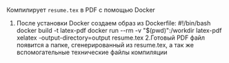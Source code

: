 Компилирует `resume.tex` в PDF с помощью Docker
1. После установки Docker создаем образ из Dockerfile: #!/bin/bash
   docker build -t latex-pdf 
   docker run --rm -v "$(pwd)":/workdir latex-pdf xelatex -output-directory=output resume.tex
2.Готовый PDF файл появится а папке, сгенерированный из resume.tex, а так же вспомогательные технические файлы компиляции 
